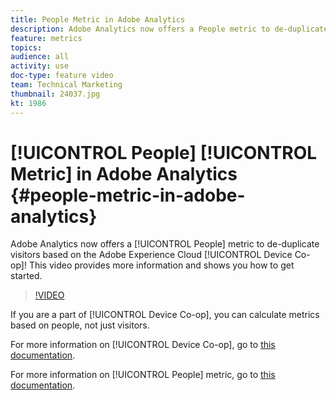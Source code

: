 ```yaml
---
title: People Metric in Adobe Analytics
description: Adobe Analytics now offers a People metric to de-duplicate visitors based on the Adobe Experience Cloud Device Co-op! This video provides more information and shows you how to get started.
feature: metrics
topics: 
audience: all
activity: use
doc-type: feature video
team: Technical Marketing
thumbnail: 24037.jpg
kt: 1986
---
```


# [!UICONTROL People] [!UICONTROL Metric] in Adobe Analytics {#people-metric-in-adobe-analytics}

Adobe Analytics now offers a [!UICONTROL People] metric to de-duplicate visitors based on the Adobe Experience Cloud [!UICONTROL Device Co-op]! This video provides more information and shows you how to get started.

>[!VIDEO](https://video.tv.adobe.com/v/24037/?quality=12)

If you are a part of [!UICONTROL Device Co-op], you can calculate metrics based on people, not just visitors.

For more information on [!UICONTROL Device Co-op], go to [this documentation](https://marketing.adobe.com/resources/help/en_US/mcdc/).

For more information on [!UICONTROL People] metric, go to [this documentation](https://marketing.adobe.com/resources/help/en_US/mcdc/mcdc-people.html).

